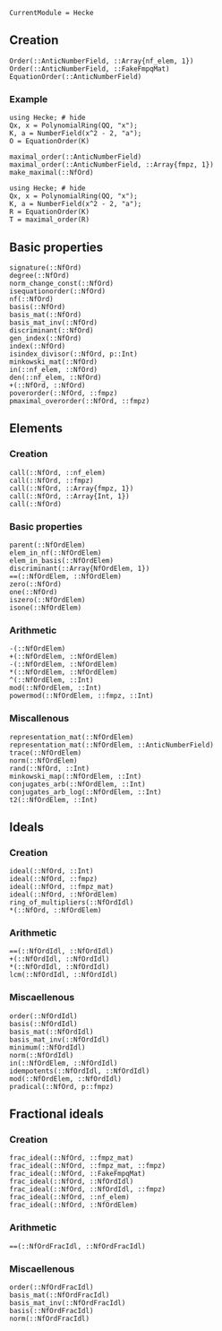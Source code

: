 ```@meta
CurrentModule = Hecke
```

## Creation

```@docs
Order(::AnticNumberField, ::Array{nf_elem, 1})
Order(::AnticNumberField, ::FakeFmpqMat)
EquationOrder(::AnticNumberField)
```

### Example

```@repl
using Hecke; # hide
Qx, x = PolynomialRing(QQ, "x");
K, a = NumberField(x^2 - 2, "a");
O = EquationOrder(K)
```

```@docs
maximal_order(::AnticNumberField)
maximal_order(::AnticNumberField, ::Array{fmpz, 1})
make_maximal(::NfOrd)
```

```@repl
using Hecke; # hide
Qx, x = PolynomialRing(QQ, "x");
K, a = NumberField(x^2 - 2, "a");
R = EquationOrder(K)
T = maximal_order(R)
```

## Basic properties

```@docs
signature(::NfOrd)
degree(::NfOrd)
norm_change_const(::NfOrd)
isequationorder(::NfOrd)
nf(::NfOrd)
basis(::NfOrd)
basis_mat(::NfOrd)
basis_mat_inv(::NfOrd)
discriminant(::NfOrd)
gen_index(::NfOrd)
index(::NfOrd)
isindex_divisor(::NfOrd, p::Int)
minkowski_mat(::NfOrd)
in(::nf_elem, ::NfOrd)
den(::nf_elem, ::NfOrd)
+(::NfOrd, ::NfOrd)
poverorder(::NfOrd, ::fmpz)
pmaximal_overorder(::NfOrd, ::fmpz)
```

## Elements

### Creation

```@docs
call(::NfOrd, ::nf_elem)
call(::NfOrd, ::fmpz)
call(::NfOrd, ::Array{fmpz, 1})
call(::NfOrd, ::Array{Int, 1})
call(::NfOrd)
```

### Basic properties

```@docs
parent(::NfOrdElem)
elem_in_nf(::NfOrdElem)
elem_in_basis(::NfOrdElem)
discriminant(::Array{NfOrdElem, 1})
==(::NfOrdElem, ::NfOrdElem)
zero(::NfOrd)
one(::NfOrd)
iszero(::NfOrdElem)
isone(::NfOrdElem)
```

### Arithmetic

```@docs
-(::NfOrdElem)
+(::NfOrdElem, ::NfOrdElem)
-(::NfOrdElem, ::NfOrdElem)
*(::NfOrdElem, ::NfOrdElem)
^(::NfOrdElem, ::Int)
mod(::NfOrdElem, ::Int)
powermod(::NfOrdElem, ::fmpz, ::Int)
```

### Miscallenous

```@docs
representation_mat(::NfOrdElem)
representation_mat(::NfOrdElem, ::AnticNumberField)
trace(::NfOrdElem)
norm(::NfOrdElem)
rand(::NfOrd, ::Int)
minkowski_map(::NfOrdElem, ::Int)
conjugates_arb(::NfOrdElem, ::Int)
conjugates_arb_log(::NfOrdElem, ::Int)
t2(::NfOrdElem, ::Int)
```

## Ideals

### Creation

```@docs
ideal(::NfOrd, ::Int)
ideal(::NfOrd, ::fmpz)
ideal(::NfOrd, ::fmpz_mat)
ideal(::NfOrd, ::NfOrdElem)
ring_of_multipliers(::NfOrdIdl)
*(::NfOrd, ::NfOrdElem)
```

### Arithmetic

```@docs
==(::NfOrdIdl, ::NfOrdIdl)
+(::NfOrdIdl, ::NfOrdIdl)
*(::NfOrdIdl, ::NfOrdIdl)
lcm(::NfOrdIdl, ::NfOrdIdl)
```

### Miscaellenous

```@docs
order(::NfOrdIdl)
basis(::NfOrdIdl)
basis_mat(::NfOrdIdl)
basis_mat_inv(::NfOrdIdl)
minimum(::NfOrdIdl)
norm(::NfOrdIdl)
in(::NfOrdElem, ::NfOrdIdl)
idempotents(::NfOrdIdl, ::NfOrdIdl)
mod(::NfOrdElem, ::NfOrdIdl)
pradical(::NfOrd, p::fmpz)
```

## Fractional ideals

### Creation

```@docs
frac_ideal(::NfOrd, ::fmpz_mat)
frac_ideal(::NfOrd, ::fmpz_mat, ::fmpz)
frac_ideal(::NfOrd, ::FakeFmpqMat)
frac_ideal(::NfOrd, ::NfOrdIdl)
frac_ideal(::NfOrd, ::NfOrdIdl, ::fmpz)
frac_ideal(::NfOrd, ::nf_elem)
frac_ideal(::NfOrd, ::NfOrdElem)
```

### Arithmetic
```@docs
==(::NfOrdFracIdl, ::NfOrdFracIdl)
```

### Miscaellenous

```@docs
order(::NfOrdFracIdl)
basis_mat(::NfOrdFracIdl)
basis_mat_inv(::NfOrdFracIdl)
basis(::NfOrdFracIdl)
norm(::NfOrdFracIdl)
```


